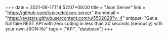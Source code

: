 +++
date = 2021-06-17T14:52:07+08:00
title = "Json Server"
link = "https://github.com/typicode/json-server"
thumbnail = "https://avatars.githubusercontent.com/u/5502029?v=4"
snippet="Get a full fake REST API with zero coding in less than 30 seconds (seriously) with your own JSON file"
tags = ["API", "database"]
+++
